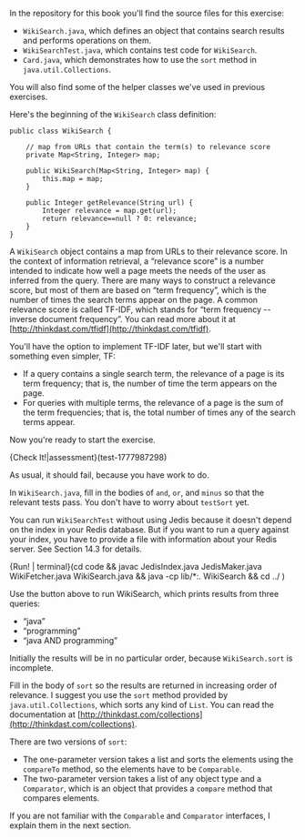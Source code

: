 In the repository for this book you'll find the source files for this exercise:



*  `WikiSearch.java`, which defines an object that contains search results and performs operations on them.
*  `WikiSearchTest.java`, which contains test code for `WikiSearch`.
*  `Card.java`, which demonstrates how to use the `sort` method in `java.util.Collections`. 

You will also find some of the helper classes we've used in previous exercises.


Here's the beginning of the `WikiSearch` class definition:

```code
public class WikiSearch {

    // map from URLs that contain the term(s) to relevance score
    private Map<String, Integer> map;

    public WikiSearch(Map<String, Integer> map) {
        this.map = map;
    }

    public Integer getRelevance(String url) {
        Integer relevance = map.get(url);
        return relevance==null ? 0: relevance;
    }
}
```

A `WikiSearch` object contains a map from URLs to their relevance score. In the context of information retrieval, a “relevance score” is a number intended to indicate how well a page meets the needs of the user as inferred from the query. There are many ways to construct a relevance score, but most of them are based on “term frequency”, which is the number of times the search terms appear on the page. A common relevance score is called TF-IDF, which stands for “term frequency -- inverse document frequency”.  You can read more about it at [http://thinkdast.com/tfidf](http://thinkdast.com/tfidf).


You'll have the option to implement TF-IDF later, but we'll start with something even simpler, TF:



*  If a query contains a single search term, the relevance of a page is its term frequency; that is, the number of time the term appears on the page.
*  For queries with multiple terms, the relevance of a page is the sum of the term frequencies; that is, the total number of times any of the search terms appear. 

Now you're ready to start the exercise.

{Check It!|assessment}(test-1777987298)

As usual, it should fail, because you have work to do.


In `WikiSearch.java`, fill in the bodies of `and`, `or`, and `minus` so that the relevant tests pass. You don't have to worry about `testSort` yet.


You can run `WikiSearchTest` without using Jedis because it doesn't depend on the index in your Redis database. But if you want to run a query against your index, you have to provide a file with information about your Redis server.  See Section 14.3 for details.

{Run! | terminal}(cd code && javac JedisIndex.java JedisMaker.java WikiFetcher.java WikiSearch.java && java -cp lib/*:. WikiSearch && cd ../ )

Use the button above to run WikiSearch, which prints results from three queries:





*  “java”
*  “programming”
*  “java AND programming” 

Initially the results will be in no particular order, because `WikiSearch.sort` is incomplete.


Fill in the body of `sort` so the results are returned in increasing order of relevance. I suggest you use the `sort` method provided by `java.util.Collections`, which sorts any kind of `List`. You can read the documentation at [http://thinkdast.com/collections](http://thinkdast.com/collections).

There are two versions of `sort`:



*  The one-parameter version takes a list and sorts the elements using the `compareTo` method, so the elements have to be `Comparable`.
*  The two-parameter version takes a list of any object type and a `Comparator`, which is an object that provides a `compare` method that compares elements. 


If you are not familiar with the `Comparable` and `Comparator` interfaces, I explain them in the next section.